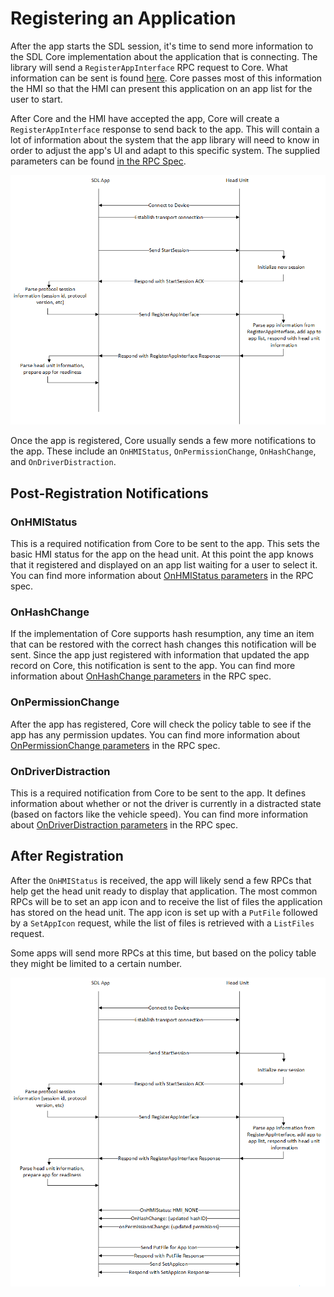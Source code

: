# Registering an Application

After the app starts the SDL session, it's time to send more information to the SDL Core implementation about the application that is connecting. The library will send a `RegisterAppInterface` RPC request to Core. What information can be sent is found [here](https://github.com/smartdevicelink/rpc_spec#registerappinterface). Core passes most of this information the HMI so that the HMI can present this application on an app list for the user to start.

After Core and the HMI have accepted the app, Core will create a `RegisterAppInterface` response to send back to the app. This will contain a lot of information about the system that the app library will need to know in order to adjust the app's UI and adapt to this specific system. The supplied parameters can be found [in the RPC Spec](https://github.com/smartdevicelink/rpc_spec#registerappinterface-1).

![Step 3: Registering an app](assets/overall_3.png) 

Once the app is registered, Core usually sends a few more notifications to the app. These include an `OnHMIStatus`, `OnPermissionChange`, `OnHashChange`, and `OnDriverDistraction`. 

## Post-Registration Notifications
### OnHMIStatus

This is a required notification from Core to be sent to the app. This sets the basic HMI status for the app on the head unit. At this point the app knows that it registered and displayed on an app list waiting for a user to select it. You can find more information about [OnHMIStatus parameters](https://github.com/smartdevicelink/rpc_spec#onhmistatus) in the RPC spec.

### OnHashChange

If the implementation of Core supports hash resumption, any time an item that can be restored with the correct hash changes this notification will be sent. Since the app just registered with information that updated the app record on Core, this notification is sent to the app. You can find more information about [OnHashChange parameters](https://github.com/smartdevicelink/rpc_spec#onhashchange) in the RPC spec.

### OnPermissionChange

After the app has registered, Core will check the policy table to see if the app has any permission updates.  You can find more information about [OnPermissionChange parameters](https://github.com/smartdevicelink/rpc_spec#onpermissionchange) in the RPC spec.

### OnDriverDistraction
This is a required notification from Core to be sent to the app. It defines information about whether or not the driver is currently in a distracted state (based on factors like the vehicle speed). You can find more information about [OnDriverDistraction parameters](https://github.com/smartdevicelink/rpc_spec#ondriverdistraction) in the RPC spec.

## After Registration

After the `OnHMIStatus` is received, the app will likely send a few RPCs that help get the head unit ready to display that application. The most common RPCs will be to set an app icon and to receive the list of files the application has stored on the head unit. The app icon is set up with a `PutFile` followed by a `SetAppIcon` request, while the list of files is retrieved with a `ListFiles` request.

Some apps will send more RPCs at this time, but based on the policy table they might be limited to a certain number.


![Step 3.5: Registering an app](assets/overall_3_5.png) 
